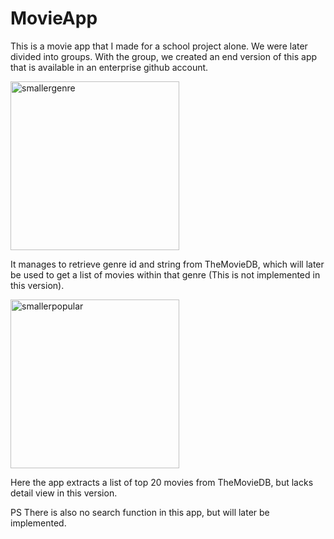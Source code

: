 # MovieApp

This is a movie app that I made for a school project alone. We were later divided into groups. With the group, we created an end version of this app that is available in an enterprise github account.

<img width="270" alt="smallergenre" src="https://user-images.githubusercontent.com/18471414/40225270-e1080062-5a88-11e8-90fd-29bad88296d1.png">

It manages to retrieve genre id and string from TheMovieDB, which will later be used to get a list of movies within that genre (This is not implemented in this version).

<img width="270" alt="smallerpopular" src="https://user-images.githubusercontent.com/18471414/40225342-0e025db0-5a89-11e8-8e8c-b4be3917da77.png">

Here the app extracts a list of top 20 movies from TheMovieDB, but lacks detail view in this version.


PS There is also no search function in this app, but will later be implemented. 
